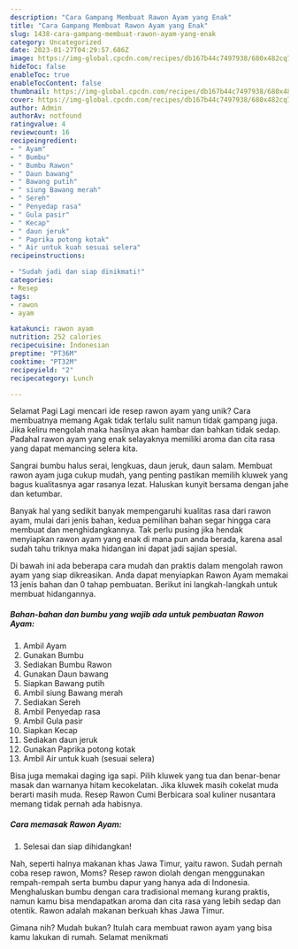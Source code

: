```yaml
---
description: "Cara Gampang Membuat Rawon Ayam yang Enak"
title: "Cara Gampang Membuat Rawon Ayam yang Enak"
slug: 1438-cara-gampang-membuat-rawon-ayam-yang-enak
category: Uncategorized
date: 2023-01-27T04:29:57.686Z
image: https://img-global.cpcdn.com/recipes/db167b44c7497938/680x482cq70/rawon-ayam-foto-resep-utama.jpg
hideToc: false
enableToc: true
enableTocContent: false
thumbnail: https://img-global.cpcdn.com/recipes/db167b44c7497938/680x482cq70/rawon-ayam-foto-resep-utama.jpg
cover: https://img-global.cpcdn.com/recipes/db167b44c7497938/680x482cq70/rawon-ayam-foto-resep-utama.jpg
author: Admin
authorAv: notfound
ratingvalue: 4
reviewcount: 16
recipeingredient:
- " Ayam"
- " Bumbu"
- " Bumbu Rawon"
- " Daun bawang"
- " Bawang putih"
- " siung Bawang merah"
- " Sereh"
- " Penyedap rasa"
- " Gula pasir"
- " Kecap"
- " daun jeruk"
- " Paprika potong kotak"
- " Air untuk kuah sesuai selera"
recipeinstructions:

- "Sudah jadi dan siap dinikmati!"
categories:
- Resep
tags:
- rawon
- ayam

katakunci: rawon ayam 
nutrition: 252 calories
recipecuisine: Indonesian
preptime: "PT36M"
cooktime: "PT32M"
recipeyield: "2"
recipecategory: Lunch

---
```



Selamat Pagi Lagi mencari ide resep rawon ayam yang unik? Cara membuatnya memang Agak tidak terlalu sulit namun tidak gampang juga. Jika keliru mengolah maka hasilnya akan hambar dan bahkan tidak sedap. Padahal rawon ayam yang enak selayaknya memiliki aroma dan cita rasa yang dapat memancing selera kita.


Sangrai bumbu halus serai, lengkuas, daun jeruk, daun salam. Membuat rawon ayam juga cukup mudah, yang penting pastikan memilih kluwek yang bagus kualitasnya agar rasanya lezat. Haluskan kunyit bersama dengan jahe dan ketumbar.

Banyak hal yang sedikit banyak mempengaruhi kualitas rasa dari rawon ayam, mulai dari jenis bahan, kedua pemilihan bahan segar hingga cara membuat dan menghidangkannya. Tak perlu pusing jika hendak menyiapkan rawon ayam yang enak di mana pun anda berada, karena asal sudah tahu triknya maka hidangan ini dapat jadi sajian spesial.


Di bawah ini ada beberapa cara mudah dan praktis dalam mengolah rawon ayam yang siap dikreasikan. Anda dapat menyiapkan Rawon Ayam memakai 13 jenis bahan dan 0 tahap pembuatan. Berikut ini langkah-langkah untuk membuat hidangannya.

<!--inarticleads1-->

##### Bahan-bahan dan bumbu yang wajib ada untuk pembuatan Rawon Ayam:

1. Ambil  Ayam
1. Gunakan  Bumbu
1. Sediakan  Bumbu Rawon
1. Gunakan  Daun bawang
1. Siapkan  Bawang putih
1. Ambil  siung Bawang merah
1. Sediakan  Sereh
1. Ambil  Penyedap rasa
1. Ambil  Gula pasir
1. Siapkan  Kecap
1. Sediakan  daun jeruk
1. Gunakan  Paprika potong kotak
1. Ambil  Air untuk kuah (sesuai selera)


Bisa juga memakai daging iga sapi. Pilih kluwek yang tua dan benar-benar masak dan warnanya hitam kecokelatan. Jika kluwek masih cokelat muda berarti masih muda. Resep Rawon Cumi Berbicara soal kuliner nusantara memang tidak pernah ada habisnya. 

<!--inarticleads2-->

##### Cara memasak Rawon Ayam:


1. Selesai dan siap dihidangkan!

Nah, seperti halnya makanan khas Jawa Timur, yaitu rawon. Sudah pernah coba resep rawon, Moms? Resep rawon diolah dengan menggunakan rempah-rempah serta bumbu dapur yang hanya ada di Indonesia. Menghaluskan bumbu dengan cara tradisional memang kurang praktis, namun kamu bisa mendapatkan aroma dan cita rasa yang lebih sedap dan otentik. Rawon adalah makanan berkuah khas Jawa Timur. 

Gimana nih? Mudah bukan? Itulah cara membuat rawon ayam yang bisa kamu lakukan di rumah. Selamat menikmati
